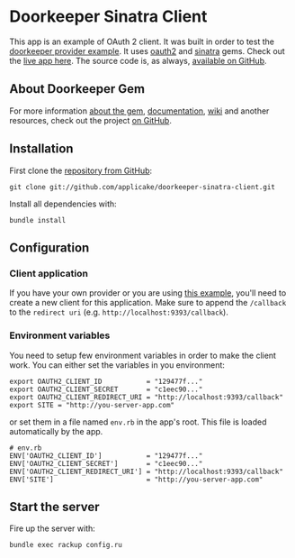 # Doorkeeper Sinatra Client

This app is an example of OAuth 2 client. It was built in order to test the [doorkeeper provider example](http://doorkeeper-provider.herokuapp.com/). It uses [oauth2](https://github.com/intridea/oauth2) and [sinatra](http://www.sinatrarb.com/) gems. Check out the [live app here](http://doorkeeper-sinatra.herokuapp.com/). The source code is, as always, [available on GitHub](https://github.com/applicake/doorkeeper-sinatra-client).

## About Doorkeeper Gem

For more information [about the gem](https://github.com/applicake/doorkeeper), [documentation](https://github.com/applicake/doorkeeper#readme), [wiki](https://github.com/applicake/doorkeeper/wiki/_pages) and another resources, check out the project [on GitHub](https://github.com/applicake/doorkeeper).

## Installation

First clone the [repository from GitHub](https://github.com/applicake/doorkeeper-sinatra-client):

    git clone git://github.com/applicake/doorkeeper-sinatra-client.git

Install all dependencies with:

    bundle install

## Configuration

### Client application

If you have your own provider or you are using [this example](http://doorkeeper-provider.herokuapp.com/), you'll need to create a new client for this application. Make sure to append the `/callback` to the `redirect uri` (e.g. `http://localhost:9393/callback`).

### Environment variables

You need to setup few environment variables in order to make the client work. You can either set the variables in you environment:

    export OAUTH2_CLIENT_ID           = "129477f..."
    export OAUTH2_CLIENT_SECRET       = "c1eec90..."
    export OAUTH2_CLIENT_REDIRECT_URI = "http://localhost:9393/callback"
    export SITE = "http://you-server-app.com"


or set them in a file named `env.rb` in the app's root. This file is loaded automatically by the app.

    # env.rb
    ENV['OAUTH2_CLIENT_ID']           = "129477f..."
    ENV['OAUTH2_CLIENT_SECRET']       = "c1eec90..."
    ENV['OAUTH2_CLIENT_REDIRECT_URI'] = "http://localhost:9393/callback"
    ENV['SITE']                       = "http://you-server-app.com"

## Start the server

Fire up the server with:

    bundle exec rackup config.ru
